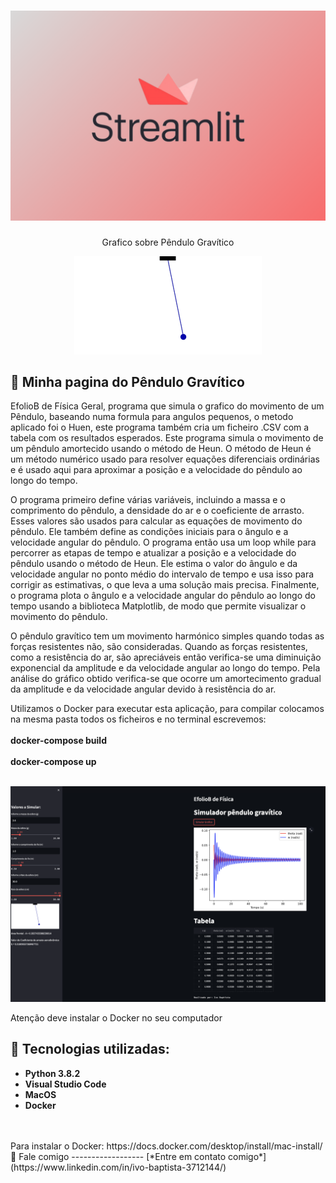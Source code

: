 <h1 align="center">
    <img width="600" src="streamlit.jpg" />
</h1>


<p align="center">
Grafico sobre Pêndulo Gravítico
</p>

<p align="center">
    <img src="angulo-pequeno.gif" ></p>

📌 Minha pagina do Pêndulo Gravítico
------------------
EfolioB de Física Geral, programa que simula o grafico do movimento de um Pêndulo, baseando numa formula para angulos pequenos, o metodo aplicado foi o Huen, este programa também cria um ficheiro .CSV com a tabela com os resultados esperados.
Este programa simula o movimento de um pêndulo amortecido usando o método de Heun. O método de Heun é um método numérico usado para resolver equações diferenciais ordinárias e é usado aqui para aproximar a posição e a velocidade do pêndulo ao longo do tempo.

O programa primeiro define várias variáveis, incluindo a massa e o comprimento do pêndulo, a densidade do ar e o coeficiente de arrasto. Esses valores são usados para calcular as equações de movimento do pêndulo. Ele também define as condições iniciais para o ângulo e a velocidade angular do pêndulo.
O programa então usa um loop while para percorrer as etapas de tempo e atualizar a posição e a velocidade do pêndulo usando o método de Heun. Ele estima o valor do ângulo e da velocidade angular no ponto médio do intervalo de tempo e usa isso para corrigir as estimativas, o que leva a uma solução mais precisa.
Finalmente, o programa plota o ângulo e a velocidade angular do pêndulo ao longo do tempo usando a biblioteca Matplotlib, de modo que permite visualizar o movimento do pêndulo.

O pêndulo gravítico tem um movimento harmónico simples quando todas as forças resistentes não, são consideradas.
Quando as forças resistentes, como a resistência do ar, são apreciáveis então verifica-se uma diminuição exponencial da amplitude e da velocidade angular ao longo do tempo.
Pela análise do gráfico obtido verifica-se que ocorre um amortecimento gradual da amplitude e da velocidade angular devido à resistência do ar. 
 
Utilizamos o Docker para executar esta aplicação, para compilar colocamos na mesma pasta todos os ficheiros e no terminal escrevemos:<br>
<br>
<strong>docker-compose build</strong><br>
<br>
<strong>docker-compose up</strong><br>
<br>
<p align="center">
    <img width="1400" src="stremlitgrafico.jpg" />
</p>
Atenção deve instalar o Docker no seu computador

🔧 Tecnologias utilizadas:
------------------

- <strong>Python 3.8.2</strong>
- <strong>Visual Studio Code</strong>
- <strong>MacOS</strong>
- <strong>Docker</strong>
<br>
<br>
Para instalar o Docker: https://docs.docker.com/desktop/install/mac-install/
💬 Fale comigo
------------------
[*Entre em contato comigo*](https://www.linkedin.com/in/ivo-baptista-3712144/)
























